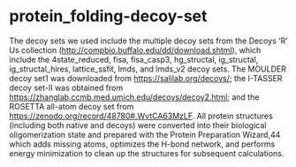 # protein_folding-decoy-set
The decoy sets we used include the multiple decoy sets from the Decoys ‘R’ Us collection (http://compbio.buffalo.edu/dd/download.shtml), which include the 4state_reduced, fisa, fisa_casp3, hg_structal, ig_structal, ig_structal_hires, lattice_ssfit, lmds, and lmds_v2 decoy sets. The MOULDER decoy set1 was downloaded from https://salilab.org/decoys/; the I-TASSER decoy set-II was obtained from https://zhanglab.ccmb.med.umich.edu/decoys/decoy2.html; and the ROSETTA all-atom decoy set from https://zenodo.org/record/48780#.WvtCA63MzLF. 
All protein structures (including both native and decoys) were converted into their biological oligomerization state and prepared with the Protein Preparation Wizard,44 which adds missing atoms, optimizes the H-bond network, and performs energy minimization to clean up the structures for subsequent calculations. 
